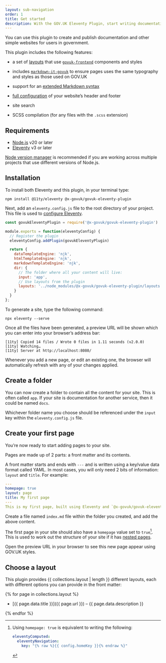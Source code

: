 ```yaml
---
layout: sub-navigation
order: 1
title: Get started
description: With the GOV.UK Eleventy Plugin, start writing documentation rather than spend time building a website.
---
```


You can use this plugin to create and publish documentation and other simple websites for users in government.

This plugin includes the following features:

- a set of [layouts](../layouts) that use [`govuk-frontend`](https://github.com/alphagov/govuk-frontend) components and styles

- includes [`markdown-it-govuk`](https://github.com/x-govuk/markdown-it-govuk) to ensure pages uses the same typography and styles as those used on GOV.UK

- support for an [extended Markdown syntax](../markdown-advanced)

- [full configuration](../options) of your website’s header and footer

- site search

- SCSS compilation (for any files with the `.scss` extension)

## Requirements

- [Node.js](https://nodejs.org) v20 or later
- [Eleventy](https://www.11ty.dev) v3 or later

[Node version manager](https://github.com/nvm-sh/nvm) is recommended if you are working across multiple projects that use different versions of Node.js.

## Installation

To install both Eleventy and this plugin, in your terminal type:

```shell
npm install @11ty/eleventy @x-govuk/govuk-eleventy-plugin
```

Next, add an `eleventy.config.js` file to the root directory of your project. This file is used to [configure Eleventy](https://www.11ty.dev/docs/config/).

```js
const govukEleventyPlugin = require('@x-govuk/govuk-eleventy-plugin')

module.exports = function(eleventyConfig) {
  // Register the plugin
  eleventyConfig.addPlugin(govukEleventyPlugin)

  return {
    dataTemplateEngine: 'njk',
    htmlTemplateEngine: 'njk',
    markdownTemplateEngine: 'njk',
    dir: {
      // The folder where all your content will live:
      input: 'app',
      // Use layouts from the plugin
      layouts: '../node_modules/@x-govuk/govuk-eleventy-plugin/layouts'
    }
  }
};
```

To generate a site, type the following command:

```shell
npx eleventy --serve
```

Once all the files have been generated, a preview URL will be shown which you can enter into your browser’s address bar:

```shell
[11ty] Copied 14 files / Wrote 0 files in 1.11 seconds (v2.0.0)
[11ty] Watching…
[11ty] Server at http://localhost:8080/
```

Whenever you add a new page, or edit an existing one, the browser will automatically refresh with any of your changes applied.

## Create a folder

You can now create a folder to contain all the content for your site. This is often called `app`. If your site is documentation for another service, then it could be named `docs`.

Whichever folder name you choose should be referenced under the `input` key within the `eleventy.config.js` file.

## Create your first page

You’re now ready to start adding pages to your site.

Pages are made up of 2 parts: a front matter and its contents.

A front matter starts and ends with `---` and is written using a key/value data format called YAML. In most cases, you will only need 2 bits of information: `layout` and `title`. For example:

```yaml
---
homepage: true
layout: page
title: My first page
---
This is my first page, built using Eleventy and `@x-govuk/govuk-eleventy-plugin`.
```

Create a file named `index.md` file within the folder you created, and add the above content.

The first page in your site should also have a `homepage` value set to `true`[^1]. This is used to work out the structure of your site if it has [nested pages](https://www.11ty.dev/docs/plugins/navigation/).

[^1]: Using `homepage: true` is equivalent to writing the following:

    ```yaml
    eleventyComputed:
      eleventyNavigation:
        key: "{% raw %}{{ config.homeKey }}{% endraw %}"
    ```

Open the preview URL in your browser to see this new page appear using GOV.UK styles.

## Choose a layout

This plugin provides {{ collections.layout | length }} different layouts, each with different options you can provide in the front matter:

{% for page in collections.layout %}

- [{{ page.data.title }}]({{ page.url }}) – {{ page.data.description }}

{% endfor %}
